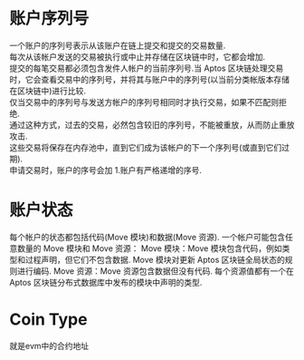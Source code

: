 # 账户序列号
一个账户的序列号表示从该账户在链上提交和提交的交易数量.<br>
每次从该帐户发送的交易被执行或中止并存储在区块链中时，它都会增加.<br>
提交的每笔交易都必须包含发件人帐户的当前序列号.当 Aptos 区块链处理交易时，它会查看交易中的序列号，并将其与账户中的序列号(以当前分类帐版本存储在区块链中)进行比较.<br>
仅当交易中的序列号与发送方帐户的序列号相同时才执行交易，如果不匹配则拒绝.<br>
通过这种方式，过去的交易，必然包含较旧的序列号，不能被重放，从而防止重放攻击.<br>
这些交易将保存在内存池中，直到它们成为该帐户的下一个序列号(或直到它们过期).<br>
申请交易时，账户的序号会加 1.账户有严格递增的序号.<br>
# 账户状态
每个帐户的状态都包括代码(Move 模块)和数据(Move 资源). 一个帐户可能包含任意数量的 Move 模块和 Move 资源：
Move 模块：Move 模块包含代码，例如类型和过程声明，但它们不包含数据. Move 模块对更新 Aptos 区块链全局状态的规则进行编码.
Move 资源：Move 资源包含数据但没有代码. 每个资源值都有一个在 Aptos 区块链分布式数据库中发布的模块中声明的类型.
# Coin  Type
就是evm中的合约地址
